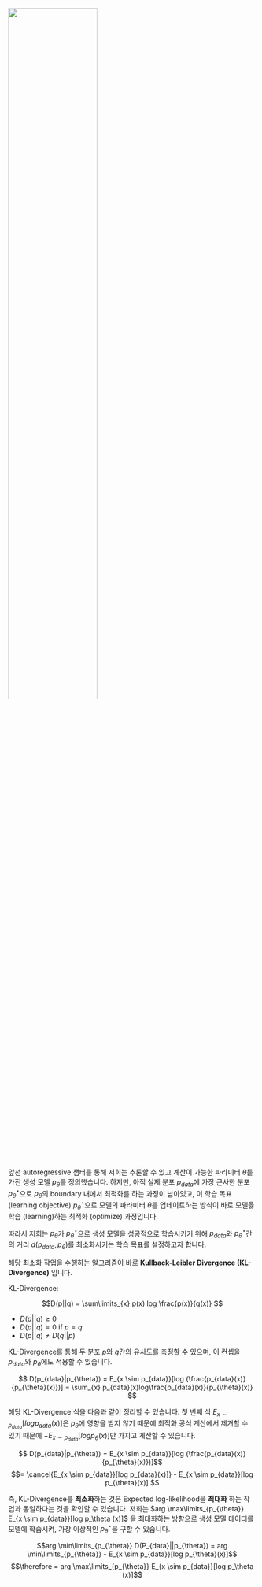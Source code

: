 <img src="https://wikidocs.net/images/page/228932/mll1.png" width="60%">

앞선 autoregressive 챕터를 통해 저희는 추론할 수 있고 계산이 가능한 파라미터 $\theta$를 가진 생성 모델 $p_{\theta}$를 정의했습니다. 하지만, 아직 실제 분포 $p_{data}$에 가장 근사한 분포 $p_{\theta}^{\star}$으로 $p_{\theta}$의 boundary 내에서 최적화를 하는 과정이 남아있고, 이 학습 목표 (learning objective) $p_{\theta}^{\star}$으로 모델의 파라미터 $\theta$를 업데이트하는 방식이 바로 모델읋 학습 (learning)하는 최적화 (optimize) 과정입니다.

따라서 저희는 $p_{\theta}$가 $p_{\theta}^{\star}$으로 생성 모델을 성공적으로 학습시키기 위해 $p_{data}$와 $p_{\theta}^{\star}$간의 거리 $d(p_{data}, p_{\theta})$를 최소화시키는 학습 목표를 설정하고자 합니다.

해당 최소화 작업을 수행하는 알고리즘이 바로 **Kullback-Leibler Divergence (KL-Divergence)** 입니다.

KL-Divergence:

$$D(p||q) = \sum\limits_{x} p(x) log \frac{p(x)}{q(x)} $$

* $D(p||q) \ge 0$
* $D(p||q) = 0$ if $p = q$
* $D(p||q) \not= D(q||p)$

KL-Divergence를 통해 두 분포 $p$와 $q$간의 유사도를 측정할 수 있으며, 이 컨셉을 $p_{data}$와 $p_{\theta}$에도 적용할 수 있습니다.

$$ D(p_{data}|p_{\theta}) = E_{x \sim p_{data}}[log (\frac{p_{data}(x)}{p_{\theta}(x)})] = \sum_{x} p_{data}(x)log\frac{p_{data}(x)}{p_{\theta}(x)} $$

해당 KL-Divergence 식을 다음과 같이 정리할 수 있습니다. 첫 번째 식 $E_{x \sim p_{data}}[log p_{data}(x)]$은 $p_{\theta}$에 영향을 받지 않기 때문에 최적화 공식 계산에서 제거할 수 있기 때문에 $- E_{x \sim p_{data}}[log p_{\theta}(x)]$만 가지고 계산할 수 있습니다.

$$ D(p_{data}|p_{\theta}) = E_{x \sim p_{data}}[log (\frac{p_{data}(x)}{p_{\theta}(x)})]$$
$$= \cancel{E_{x \sim p_{data}}[log p_{data}(x)]} - E_{x \sim p_{data}}[log p_{\theta}(x)] $$

즉, KL-Divergence를 **최소화**하는 것은 Expected log-likelihood을 **최대화** 하는 작업과 동일하다는 것을 확인할 수 있습니다. 저희는 $arg \max\limits_{p_{\theta}} E_{x \sim p_{data}}[log p_\theta (x)]$ 을 최대화하는 방향으로 생성 모델 데이터를 모델에 학습시켜, 가장 이상적인 $p_{\theta}^{\star}$을 구할 수 있습니다.

$$arg \min\limits_{p_{\theta}} D(P_{data}||p_{\theta}) = arg \min\limits_{p_{\theta}} - E_{x \sim p_{data}}[log p_{\theta}(x)]$$
$$\therefore =  arg \max\limits_{p_{\theta}} E_{x \sim p_{data}}[log p_\theta (x)]$$